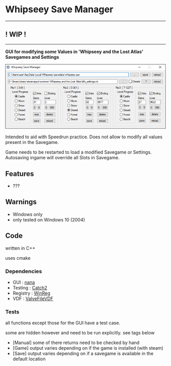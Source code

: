 # Whipseey Save Manager

-------------------------
**! WIP !**
-------------------------
-------------------------

**GUI for modifying *some* Values in 'Whipseey and the Lost Atlas' Savegames and Settings**

![Picture](WhipseeySaveManager.png)

Intended to aid with Speedrun practice. Does not allow to modify all values present in the Savegame.

Game needs to be restarted to load a modified Savegame or Settings. Autosaving ingame will override all Slots in Savegame.

## Features

- ???

## Warnings

- Windows only
- only tested on Windows 10 (2004)

## Code

written in C++

uses cmake

### Dependencies

- GUI : [nana](https://github.com/cnjinhao/nana)
- Testing : [Catch2](https://github.com/catchorg/Catch2)
- Registry : [WinReg](https://github.com/GiovanniDicanio/WinReg)
- VDF : [ValveFileVDF](https://github.com/TinyTinni/ValveFileVDF)

### Tests

all functions except those for the GUI have a test case.

some are hidden however and need to be run explicitly. see tags below

- [Manual] some of there returns need to be checked by hand
- [Game] output varies depending on if the game is installed (with steam)
- [Save] output varies depending on if a savegame is available in the default location
